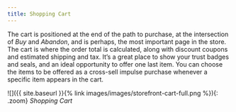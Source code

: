 ```yaml
---
title: Shopping Cart
---
```


The cart is positioned at the end of the path to purchase, at the intersection of _Buy_ and _Abandon_, and is perhaps, the most important page in the store. The cart is where the order total is calculated, along with discount coupons and estimated shipping and tax. It’s a great place to show your trust badges and seals, and an ideal opportunity to offer one last item. You can choose the items to be offered as a cross-sell impulse purchase whenever a specific item appears in the cart.

![]({{ site.baseurl }}{% link images/images/storefront-cart-full.png %}){: .zoom}
_Shopping Cart_
